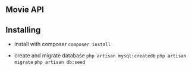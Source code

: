 ## Movie API

## Installing

- install with composer
`composer install`

- create and migrate database
`php artisan mysql:createdb`
`php artisan migrate`
`php artisan db:seed`
